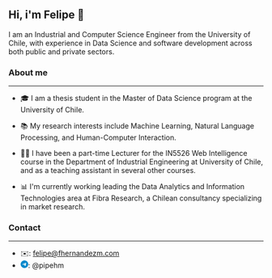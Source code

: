 ## Hi, i'm Felipe 👋 

I am an Industrial and Computer Science Engineer from the University of Chile, with experience in Data Science and software development across both public and private sectors.

### About me
---

- 🎓 I am a thesis student in the Master of Data Science program at the University of Chile. 

- 📚 My research interests include Machine Learning, Natural Language Processing, and Human-Computer Interaction. 

- 👨‍🏫 I have been a part-time Lecturer for the IN5526 Web Intelligence course in the Department of Industrial Engineering at University of Chile, and as a teaching assistant in several other courses.

- 📊 I'm currently working leading the Data Analytics and Information Technologies area at Fibra Research, a Chilean consultancy specializing in market research.

### Contact
---
- ✉️: felipe@fhernandezm.com
- <img src="telegram.png" width="15" height="15"/>: @pipehm